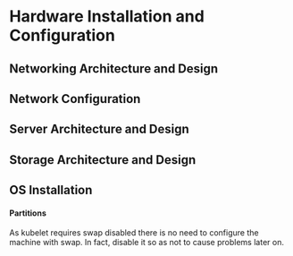 # Hardware Installation and Configuration

## Networking Architecture and Design

## Network Configuration

## Server Architecture and Design

## Storage Architecture and Design

## OS Installation
#### Partitions

As kubelet requires swap disabled there is no need to configure the machine
with swap.  In fact, disable it so as not to cause problems later on. 

